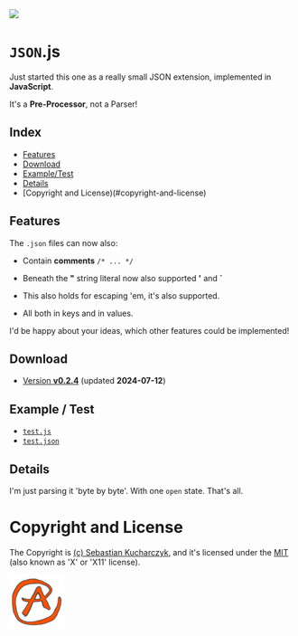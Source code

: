 <img src="https://kekse.biz/github.php?draw&override=github:json.js" />

# **`JSON`.js**
Just started this one as a really small JSON extension, implemented in **JavaScript**.

It's a **Pre-Processor**, not a Parser!

## Index
* [Features](#features)
* [Download](#download)
* [Example/Test](#example-test)
* [Details](#details)
* [Copyright and License)(#copyright-and-license)

## Features
The `.json` files can now also:

* Contain **comments** `/* ... */`

* Beneath the **"** string literal now also supported **'** and **\`**
* This also holds for escaping 'em, it's also supported.
* All both in keys and in values.

I'd be happy about your ideas, which other features could be implemented!

## Download
* [Version **v0.2.4**](js/json.js) (updated **2024-07-12**)

## Example / Test
* [`test.js`](test/test.js)
* [`test.json`](test/test.json)

## Details
I'm just parsing it 'byte by byte'. With one `open` state. That's all.

# Copyright and License
The Copyright is [(c) Sebastian Kucharczyk](./COPYRIGHT.txt),
and it's licensed under the [MIT](./LICENSE.txt) (also known as 'X' or 'X11' license).

<a href="favicon.512px.png" target="_blank">
<img src="favicon.png" alt="Favicon" />
</a>

